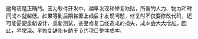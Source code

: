 这句话是正确的。因为软件开发中，越早发现和修复缺陷，所需的人力、物力和时间成本就越低。如果等到后期甚至上线后才发现问题，修复时不仅要修改代码，还可能需要重新设计、重新测试，甚至修复已经造成的损失，成本会大大增加。因此，早发现、早修复缺陷有助于节约项目整体成本。